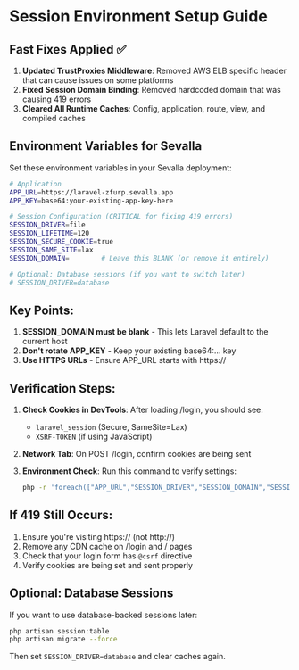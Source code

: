 # Session Environment Setup Guide

## Fast Fixes Applied ✅

1. **Updated TrustProxies Middleware**: Removed AWS ELB specific header that can cause issues on some platforms
2. **Fixed Session Domain Binding**: Removed hardcoded domain that was causing 419 errors
3. **Cleared All Runtime Caches**: Config, application, route, view, and compiled caches

## Environment Variables for Sevalla

Set these environment variables in your Sevalla deployment:

```bash
# Application
APP_URL=https://laravel-zfurp.sevalla.app
APP_KEY=base64:your-existing-app-key-here

# Session Configuration (CRITICAL for fixing 419 errors)
SESSION_DRIVER=file
SESSION_LIFETIME=120
SESSION_SECURE_COOKIE=true
SESSION_SAME_SITE=lax
SESSION_DOMAIN=        # Leave this BLANK (or remove it entirely)

# Optional: Database sessions (if you want to switch later)
# SESSION_DRIVER=database
```

## Key Points:

1. **SESSION_DOMAIN must be blank** - This lets Laravel default to the current host
2. **Don't rotate APP_KEY** - Keep your existing base64:... key
3. **Use HTTPS URLs** - Ensure APP_URL starts with https://

## Verification Steps:

1. **Check Cookies in DevTools**: After loading /login, you should see:
   - `laravel_session` (Secure, SameSite=Lax)
   - `XSRF-TOKEN` (if using JavaScript)

2. **Network Tab**: On POST /login, confirm cookies are being sent

3. **Environment Check**: Run this command to verify settings:
   ```bash
   php -r 'foreach(["APP_URL","SESSION_DRIVER","SESSION_DOMAIN","SESSION_SECURE_COOKIE","APP_KEY"] as $k){echo $k."=".$_ENV[$k].PHP_EOL;}'
   ```

## If 419 Still Occurs:

1. Ensure you're visiting https:// (not http://)
2. Remove any CDN cache on /login and / pages
3. Check that your login form has `@csrf` directive
4. Verify cookies are being set and sent properly

## Optional: Database Sessions

If you want to use database-backed sessions later:

```bash
php artisan session:table
php artisan migrate --force
```

Then set `SESSION_DRIVER=database` and clear caches again.
